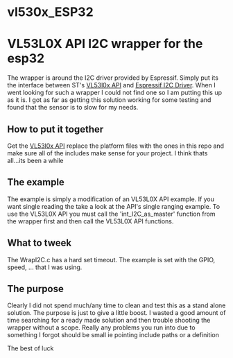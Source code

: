 # vl530x_ESP32
<h1>VL53L0X API I2C wrapper for the esp32</h1>
<p>The wrapper is around the I2C driver provided by Espressif. 
Simply put its the interface between ST's <a href='https://www.st.com/en/embedded-software/stsw-img005.html'>VL53l0x API<a> 
and <a href='https://docs.espressif.com/projects/esp-idf/en/latest/esp32/api-reference/peripherals/i2c.html'>Espressif I2C Driver</a>.
 When I went looking for such a wrapper I could not find one so I am putting this up as it is. I got as far as getting this solution working for some 
 testing and found that the sensor is to slow for my needs.</p>
<h2>How to put it together</h2>
<p>Get the <a href='https://www.st.com/en/embedded-software/stsw-img005.html'>VL53l0x API<a> replace the platform files with the ones in this repo 
    and make sure all of the includes make sense for your project. I think thats all...its been a while</p>
<h2>The example</h2>
<p>The example is simply a modification of an VL53L0X API example. If you want single reading the take a look at the API's single ranging example. 
    To use the VL53L0X API you must call the 'int_I2C_as_master' function from the wrapper first and then call the VL53L0X API functions.</p>
<h2>What to tweek</h2>
<p>The WrapI2C.c has a hard set timeout. The example is set with the GPIO, speed, ... that I was using.</p>
<h2>The purpose</h2>
<p>Clearly I did not spend much/any time to clean and test this as a stand alone solution. The purpose is just to give a little boost. 
    I wasted a good amount of time searching for a ready made solution and then trouble shooting the wrapper without a scope. Really any  
    problems you run into due to something I forgot should be small ie pointing include paths or a definition</p>

<p>The best of luck</p>
